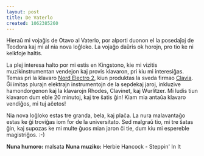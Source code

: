 ```yaml
---
layout: post
title: De Vaterlo
created: 1062385260
---
```

Hieraŭ mi vojaĝis de Otavo al Vaterlo, por alporti duonon el la posedaĵoj de Teodora kaj mi al nia nova loĝloko.  La vojaĝo daŭris ok horojn, pro tio ke ni kelkfoje haltis.

La plej interesa halto por mi estis en Kingstono, kie mi vizitis muzikinstrumentan vendejon kaj provis klavaron, pri kiu mi interesiĝas.  Temas pri la klavaro <a href="http://www.clavia.se/nordelectro/index.htm">Nord Electro 2</a>, kiun produktas la sveda firmao <a href="http://www.clavia.se/">Clavia</a>.  Ĝi imitas plurajn elektrajn instrumentojn de la sepdekaj jaroj, inkluzive hamondorgenon kaj la klavarojn Rhodes, Clavinet, kaj Wurlitzer.  Mi ludis tiun klavaron dum eble 20 minutoj, kaj tre ŝatis ĝin!  Kiam mia antaŭa klavaro vendiĝos, mi tuj aĉetos!

Nia nova loĝloko estas tre granda, bela, kaj plaĉa.  La nura malavantaĝo estas ke ĝi troviĝas iom for de la universitato.  Sed malgraŭ tio, mi tre ŝatas ĝin, kaj supozas ke mi multe ĝuos mian jaron ĉi tie, dum kiu mi espereble magistriĝos.  :-)

<b>Nuna humoro:</b> malsata
<b>Nuna muziko:</b> Herbie Hancock - Steppin' In It
